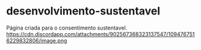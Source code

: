 # desenvolvimento-sustentavel 
Página criada para o consentimento sustentavel.
https://cdn.discordapp.com/attachments/902567368323137547/1094767516229832806/image.png
